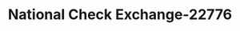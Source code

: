 ---
f_zip-code: 40505
f_state-code: KY
title: National Check Exchange-22776
f_phone: 859-514-1389
f_city-only: Lexington
f_address: 510 East New Circle Road Suite 6 Lexington
f_location-unique-id: '22776'
slug: national-check-exchange-22776
updated-on: '2024-05-30T13:46:58.046Z'
created-on: '2024-05-30T13:36:59.803Z'
published-on: '2024-05-30T13:54:32.469Z'
f_city-state: cms/city/lexington-ky.md
f_company: cms/company/national-check-exchange.md
f_state: cms/state/kentucky.md
layout: '[payday-loan].html'
tags: payday-loan
---